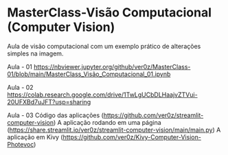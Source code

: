 # MasterClass-Visão Computacional (Computer Vision)
Aula de visão computacional com um exemplo prático de alterações simples na imagem.

Aula - 01 https://nbviewer.jupyter.org/github/ver0z/MasterClass-01/blob/main/MasterClass_Visão_Computacional_01.ipynb

Aula - 02 https://colab.research.google.com/drive/1TwLgUCbDLHaajvZTVui-20UFXBd7uJFT?usp=sharing

Aula - 03 Código das aplicações (https://github.com/ver0z/streamlit-computer-vision)
          A aplicação rodando em uma página (https://share.streamlit.io/ver0z/streamlit-computer-vision/main/main.py)
          A aplicação em Kivy (https://github.com/ver0z/Kivy-Computer-Vision-Photevoc)
